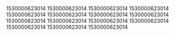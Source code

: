 1530000623014
1530000623014
1530000623014
1530000623014
1530000623014
1530000623014
1530000623014
1530000623014
1530000623014
1530000623014
1530000623014
1530000623014
1530000623014
1530000623014
1530000623014